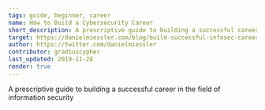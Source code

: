 ```yaml
---
tags: guide, beginner, career
name: How to Build a Cybersecurity Career
short_description: A prescriptive guide to building a successful career in the field of information security
target: https://danielmiessler.com/blog/build-successful-infosec-career/
author: https://twitter.com/danielmiessler
contributor: gradiuscypher
last_updated: 2019-11-28
render: true
---
```


A prescriptive guide to building a successful career in the field of information security